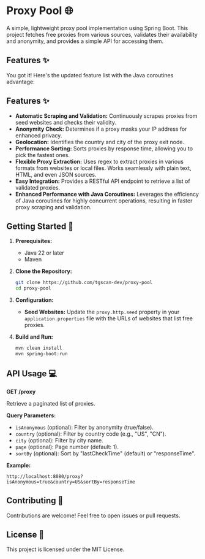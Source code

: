 # Proxy Pool 🌐

A simple, lightweight proxy pool implementation using Spring Boot. This project fetches free proxies from various sources, validates their availability and anonymity, and provides a simple API for accessing them.

## Features ✨

You got it! Here's the updated feature list with the Java coroutines advantage:

## Features ✨

* **Automatic Scraping and Validation:**  Continuously scrapes proxies from seed websites and checks their validity.
* **Anonymity Check:**  Determines if a proxy masks your IP address for enhanced privacy.
* **Geolocation:**  Identifies the country and city of the proxy exit node.
* **Performance Sorting:**  Sorts proxies by response time, allowing you to pick the fastest ones.
* **Flexible Proxy Extraction:**  Uses regex to extract proxies in various formats from websites or local files. Works seamlessly with plain text, HTML, and even JSON sources.
* **Easy Integration:**  Provides a RESTful API endpoint to retrieve a list of validated proxies.
* **Enhanced Performance with Java Coroutines:** Leverages the efficiency of Java coroutines for highly concurrent operations, resulting in faster proxy scraping and validation.

## Getting Started 🚀

1. **Prerequisites:**
   * Java 22 or later
   * Maven

2. **Clone the Repository:**
   ```bash
   git clone https://github.com/tgscan-dev/proxy-pool
   cd proxy-pool
   ```

3. **Configuration:**
    * **Seed Websites:** Update the `proxy.http.seed` property in your `application.properties` file with the URLs of websites that list free proxies.

4. **Build and Run:**
   ```bash
   mvn clean install
   mvn spring-boot:run
   ```

## API Usage 💻

**GET /proxy**

Retrieve a paginated list of proxies.

**Query Parameters:**

* `isAnonymous` (optional): Filter by anonymity (true/false).
* `country` (optional): Filter by country code (e.g., "US", "CN").
* `city` (optional): Filter by city name.
* `page` (optional): Page number (default: 1).
* `sortBy` (optional): Sort by "lastCheckTime" (default) or "responseTime".

**Example:**

```
http://localhost:8080/proxy?isAnonymous=true&country=US&sortBy=responseTime
```

## Contributing 🤝

Contributions are welcome! Feel free to open issues or pull requests.

## License 📄

This project is licensed under the MIT License.
